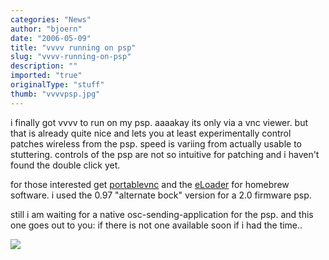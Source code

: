 ```yaml
---
categories: "News"
author: "bjoern"
date: "2006-05-09"
title: "vvvv running on psp"
slug: "vvvv-running-on-psp"
description: ""
imported: "true"
originalType: "stuff"
thumb: "vvvvpsp.jpg"
---
```



<!--{SPLIT()}-->
i finally got vvvv to run on my psp. aaaakay its only via a vnc viewer. but that is already quite nice and lets you at least experimentally control patches wireless from the psp. speed is variing from actually usable to stuttering. controls of the psp are not so intuitive for patching and i haven't found the double click yet.

for those interested get [portablevnc](http://forums.qj.net/showthread.php?t=50252) and the [eLoader](http://www.noobz.eu/) for homebrew software. i used the 0.97 &quot;alternate bock&quot; version for a 2.0 firmware psp.

still i am waiting for a native osc-sending-application for the psp. and this one goes out to you: if there is not one available soon if i had the time..
<!--~~~-->

![](vvvvpsp.jpg)
<!--{SPLIT}-->
